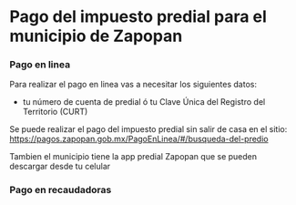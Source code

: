 # Pago del impuesto predial para el municipio de Zapopan

### Pago en linea

Para realizar el pago en linea vas a necesitar los siguientes datos:

- tu número de cuenta de predial ó tu Clave Única del Registro del Territorio (CURT)

Se puede realizar el pago del impuesto predial sin salir de casa en el sitio:
https://pagos.zapopan.gob.mx/PagoEnLinea/#/busqueda-del-predio

Tambien el municipio tiene la app predial Zapopan que se pueden descargar desde tu celular

### Pago en recaudadoras

